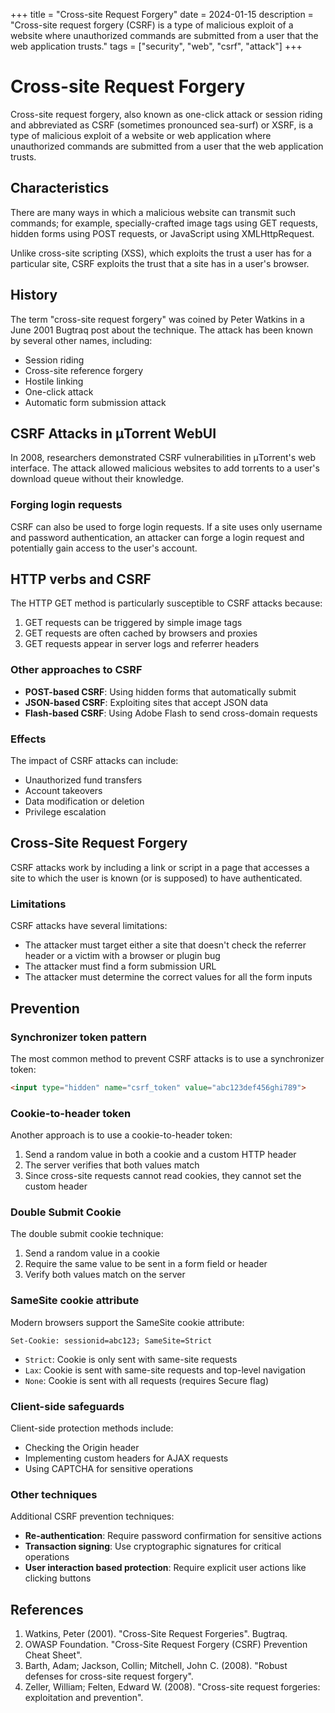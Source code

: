 +++
title = "Cross-site Request Forgery"
date = 2024-01-15
description = "Cross-site request forgery (CSRF) is a type of malicious exploit of a website where unauthorized commands are submitted from a user that the web application trusts."
tags = ["security", "web", "csrf", "attack"]
+++

# Cross-site Request Forgery

Cross-site request forgery, also known as one-click attack or session riding and abbreviated as CSRF (sometimes pronounced sea-surf) or XSRF, is a type of malicious exploit of a website or web application where unauthorized commands are submitted from a user that the web application trusts.

## Characteristics

There are many ways in which a malicious website can transmit such commands; for example, specially-crafted image tags using GET requests, hidden forms using POST requests, or JavaScript using XMLHttpRequest.

Unlike cross-site scripting (XSS), which exploits the trust a user has for a particular site, CSRF exploits the trust that a site has in a user's browser.

## History

The term "cross-site request forgery" was coined by Peter Watkins in a June 2001 Bugtraq post about the technique. The attack has been known by several other names, including:

- Session riding
- Cross-site reference forgery
- Hostile linking
- One-click attack
- Automatic form submission attack

## CSRF Attacks in μTorrent WebUI

In 2008, researchers demonstrated CSRF vulnerabilities in μTorrent's web interface. The attack allowed malicious websites to add torrents to a user's download queue without their knowledge.

### Forging login requests

CSRF can also be used to forge login requests. If a site uses only username and password authentication, an attacker can forge a login request and potentially gain access to the user's account.

## HTTP verbs and CSRF

The HTTP GET method is particularly susceptible to CSRF attacks because:

1. GET requests can be triggered by simple image tags
2. GET requests are often cached by browsers and proxies
3. GET requests appear in server logs and referrer headers

### Other approaches to CSRF

- **POST-based CSRF**: Using hidden forms that automatically submit
- **JSON-based CSRF**: Exploiting sites that accept JSON data
- **Flash-based CSRF**: Using Adobe Flash to send cross-domain requests

### Effects

The impact of CSRF attacks can include:

- Unauthorized fund transfers
- Account takeovers
- Data modification or deletion
- Privilege escalation

## Cross-Site Request Forgery

CSRF attacks work by including a link or script in a page that accesses a site to which the user is known (or is supposed) to have authenticated.

### Limitations

CSRF attacks have several limitations:

- The attacker must target either a site that doesn't check the referrer header or a victim with a browser or plugin bug
- The attacker must find a form submission URL
- The attacker must determine the correct values for all the form inputs

## Prevention

### Synchronizer token pattern

The most common method to prevent CSRF attacks is to use a synchronizer token:

```html
<input type="hidden" name="csrf_token" value="abc123def456ghi789">
```

### Cookie-to-header token

Another approach is to use a cookie-to-header token:

1. Send a random value in both a cookie and a custom HTTP header
2. The server verifies that both values match
3. Since cross-site requests cannot read cookies, they cannot set the custom header

### Double Submit Cookie

The double submit cookie technique:

1. Send a random value in a cookie
2. Require the same value to be sent in a form field or header
3. Verify both values match on the server

### SameSite cookie attribute

Modern browsers support the SameSite cookie attribute:

```http
Set-Cookie: sessionid=abc123; SameSite=Strict
```

- `Strict`: Cookie is only sent with same-site requests
- `Lax`: Cookie is sent with same-site requests and top-level navigation
- `None`: Cookie is sent with all requests (requires Secure flag)

### Client-side safeguards

Client-side protection methods include:

- Checking the Origin header
- Implementing custom headers for AJAX requests
- Using CAPTCHA for sensitive operations

### Other techniques

Additional CSRF prevention techniques:

- **Re-authentication**: Require password confirmation for sensitive actions
- **Transaction signing**: Use cryptographic signatures for critical operations
- **User interaction based protection**: Require explicit user actions like clicking buttons

## References

1. Watkins, Peter (2001). "Cross-Site Request Forgeries". Bugtraq.
2. OWASP Foundation. "Cross-Site Request Forgery (CSRF) Prevention Cheat Sheet".
3. Barth, Adam; Jackson, Collin; Mitchell, John C. (2008). "Robust defenses for cross-site request forgery".
4. Zeller, William; Felten, Edward W. (2008). "Cross-site request forgeries: exploitation and prevention".